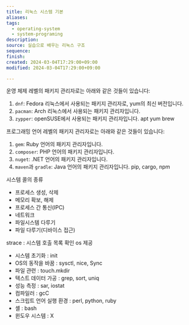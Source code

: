 ```yaml
---
title: 리눅스 시스템 기본
aliases: 
tags:
  - operating-system
  - system-programing
description: 
source: 실습으로 배우는 리눅스 구조
sequence: 
finish: 
created: 2024-03-04T17:29:00+09:00
modified: 2024-03-04T17:29:00+09:00

---
```

운영 체제 레벨의 패키지 관리자로는 아래와 같은 것들이 있습니다:

1. `dnf`: Fedora 리눅스에서 사용되는 패키지 관리자로, yum의 최신 버전입니다.
2. `pacman`: Arch 리눅스에서 사용되는 패키지 관리자입니다.
3. `zypper`: openSUSE에서 사용되는 패키지 관리자입니다.
   apt yum brew

프로그래밍 언어 레벨의 패키지 관리자로는 아래와 같은 것들이 있습니다:

1. `gem`: Ruby 언어의 패키지 관리자입니다.
2. `composer`: PHP 언어의 패키지 관리자입니다.
3. `nuget`: .NET 언어의 패키지 관리자입니다.
4. `maven`과 `gradle`: Java 언어의 패키지 관리자입니다.
   pip, cargo, npm



시스템 콜의 종류
- ﻿﻿프로세스 생성, 삭제
- ﻿﻿메모리 확보, 해제
- ﻿﻿프로세스 간 통신(IPC)
- ﻿﻿네트워크
- ﻿﻿파일시스템 다루기
- ﻿﻿파일 다루기(디바이스 접근)

strace : 시스템 호출 목록 확인
os 제공
- ﻿﻿시스템 초기화 : init
- ﻿﻿OS의 동작을 바꿈 : sysctl, nice, Sync
- ﻿﻿파일 관련 : touch.mkdir
- ﻿﻿텍스트 데이터 가공 : grep, sort, uniq
- ﻿﻿성능 측정 : sar, iostat
- ﻿﻿컴파일러 : gcC
- ﻿﻿스크립트 언어 실행 환경 : perl, python, ruby
- ﻿﻿셸 : bash
- ﻿﻿윈도우 시스템 : X